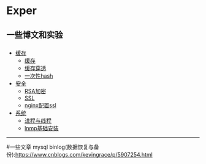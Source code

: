 # Exper
一些博文和实验
---
###
- [缓存](#)
  - [缓存](https://github.com/jimb55/Exper/blob/master/pierce/readme.md)
  - [缓存穿透](https://github.com/jimb55/Exper/blob/master/pierce/readme.md#%E7%BC%93%E5%AD%98%E7%A9%BF%E9%80%8F)
  - [一次性hash](https://github.com/jimb55/Exper/blob/master/hash/README.md)
- [安全](#)
  - [RSA加密](https://github.com/jimb55/Exper/tree/master/ssl#%E5%8A%A0%E5%AF%86)
  - [SSL](https://github.com/jimb55/Exper/tree/master/ssl#SSL)
  - [nginx配置ssl](https://github.com/jimb55/Exper/tree/master/ssl#nginx)
- [系统](#)
  - [进程与线程](https://github.com/jimb55/Exper/blob/master/linux/README.md)
  - [lnmp基础安装](https://github.com/jimb55/Exper/blob/master/linux/lnmp.md)
  
  




---
#一些文章
mysql binlog(数据恢复与备份):https://www.cnblogs.com/kevingrace/p/5907254.html
  
